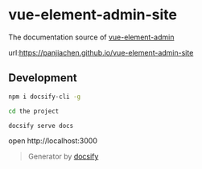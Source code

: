 # vue-element-admin-site
The documentation source of [vue-element-admin](https://github.com/PanJiaChen/vue-element-admin)

url:https://panjiachen.github.io/vue-element-admin-site

## Development

```bash
npm i docsify-cli -g

cd the project

docsify serve docs
```

open http://localhost:3000

> Generator by [docsify](https://github.com/QingWei-Li/docsify)



